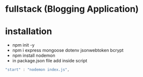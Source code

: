 # fullstack (Blogging Application)

# installation

- npm init -y
- npm i express mongoose dotenv jsonwebtoken bcrypt
- npm install nodemon
- in package.json file add inside script

```java
"start" : "nodemon index.js",
```
